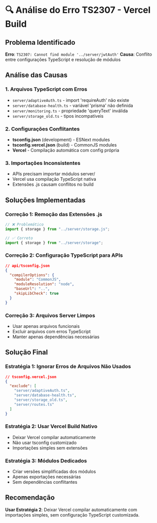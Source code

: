 # 🔍 Análise do Erro TS2307 - Vercel Build

## **Problema Identificado**
**Erro**: `TS2307: Cannot find module '../server/jwtAuth'`
**Causa**: Conflito entre configurações TypeScript e resolução de módulos

## **Análise das Causas**

### **1. Arquivos TypeScript com Erros**
- `server/adaptiveAuth.ts` - import 'requireAuth' não existe
- `server/database-health.ts` - variável 'prisma' não definida
- `server/monitoring.ts` - propriedade 'queryText' inválida
- `server/storage_old.ts` - tipos incompatíveis

### **2. Configurações Conflitantes**
- **tsconfig.json** (development) - ESNext modules
- **tsconfig.vercel.json** (build) - CommonJS modules
- **Vercel** - Compilação automática com config própria

### **3. Importações Inconsistentes**
- APIs precisam importar módulos server/
- Vercel usa compilação TypeScript nativa
- Extensões .js causam conflitos no build

## **Soluções Implementadas**

### **Correção 1: Remoção das Extensões .js**
```typescript
// ❌ Problemático
import { storage } from "../server/storage.js";

// ✅ Correto
import { storage } from "../server/storage";
```

### **Correção 2: Configuração TypeScript para APIs**
```json
// api/tsconfig.json
{
  "compilerOptions": {
    "module": "CommonJS",
    "moduleResolution": "node",
    "baseUrl": "..",
    "skipLibCheck": true
  }
}
```

### **Correção 3: Arquivos Server Limpos**
- Usar apenas arquivos funcionais
- Excluir arquivos com erros TypeScript
- Manter apenas dependências necessárias

## **Solução Final**

### **Estratégia 1: Ignorar Erros de Arquivos Não Usados**
```json
// tsconfig.vercel.json
{
  "exclude": [
    "server/adaptiveAuth.ts",
    "server/database-health.ts", 
    "server/storage_old.ts",
    "server/routes.ts"
  ]
}
```

### **Estratégia 2: Usar Vercel Build Nativo**
- Deixar Vercel compilar automaticamente
- Não usar tsconfig customizado
- Importações simples sem extensões

### **Estratégia 3: Módulos Dedicados**
- Criar versões simplificadas dos módulos
- Apenas exportações necessárias
- Sem dependências conflitantes

## **Recomendação**
**Usar Estratégia 2**: Deixar Vercel compilar automaticamente com importações simples, sem configuração TypeScript customizada.